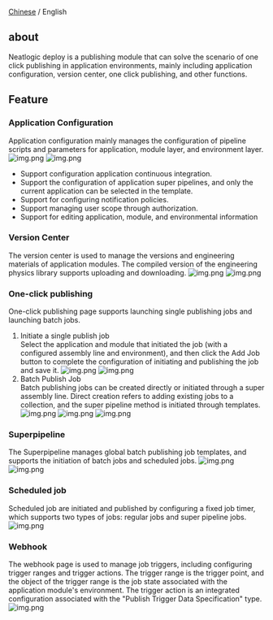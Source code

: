 [Chinese](README.md) / English

## about

Neatlogic deploy is a publishing module that can solve the scenario of one click publishing in application environments, mainly including application configuration, version center, one click publishing, and other functions.

## Feature

### Application Configuration

Application configuration mainly manages the configuration of pipeline scripts and parameters for application, module layer, and environment layer.
![img.png](README_IMAGES/img1.png)
![img.png](README_IMAGES/img.png)
- Support configuration application continuous integration.
- Support the configuration of application super pipelines, and only the current application can be selected in the template.
- Support for configuring notification policies.
- Support managing user scope through authorization.
- Support for editing application, module, and environmental information

### Version Center

The version center is used to manage the versions and engineering materials of application modules. The compiled version of the engineering physics library supports uploading and downloading.
![img.png](README_IMAGES/img2.png)
![img.png](README_IMAGES/img3.png)

### One-click publishing

One-click publishing page supports launching single publishing jobs and launching batch jobs.
1. Initiate a single publish job<br>
Select the application and module that initiated the job (with a configured assembly line and environment), and then click the Add Job button to complete the configuration of initiating and publishing the job and save it.
![img.png](README_IMAGES/img4.png)
![img.png](README_IMAGES/img5.png)
2. Batch Publish Job<br>
Batch publishing jobs can be created directly or initiated through a super assembly line. Direct creation refers to adding existing jobs to a collection, and the super pipeline method is initiated through templates.
![img.png](README_IMAGES/img6.png)
![img.png](README_IMAGES/img7.png)
![img.png](README_IMAGES/img8.png)

### Superpipeline

The Superpipeline manages global batch publishing job templates, and supports the initiation of batch jobs and scheduled jobs.
![img.png](README_IMAGES/img9.png)
![img.png](README_IMAGES/img10.png)

### Scheduled job
Scheduled job are initiated and published by configuring a fixed job timer, which supports two types of jobs: regular jobs and super pipeline jobs.
![img.png](README_IMAGES/img11.png)

 ### Webhook
 The webhook page is used to manage job triggers, including configuring trigger ranges and trigger actions. The trigger range is the trigger point, and the object of the trigger range is the job state associated with the application module's environment. The trigger action is an integrated configuration associated with the "Publish Trigger Data Specification" type.
 ![img.png](README_IMAGES/img12.png)